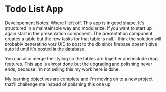 # Todo List App

Developement Notes: Where I left off. This app is in good shape.
It's structured in a maintainable way and modularize. If you want to start up
again start in the presentation component. The presentation component creates a table but the new tasks for that table is null. I think the solution will probably
generating your UID to post to the db since firebase doesn't give auto id until
it's posted in the database.

You can also merge the styling so the tables are together and include drag features.
This app is almost done but the upgrading and polishing never ends, because i'm not selling this my work here is done.

My learning objectives are complete and i'm moving on to a new project that'll challenge me instead of polishing this
one up.
